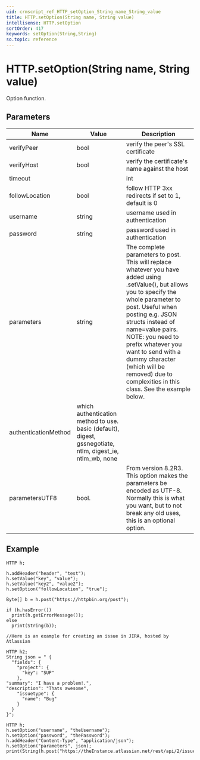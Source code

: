 ```yaml
---
uid: crmscript_ref_HTTP_setOption_String_name_String_value
title: HTTP.setOption(String name, String value)
intellisense: HTTP.setOption
sortOrder: 417
keywords: setOption(String,String)
so.topic: reference
---
```


# HTTP.setOption(String name, String value)

Option function.

## Parameters

| Name | Value | Description |
|---|---|---|
| verifyPeer | bool | verify the peer's SSL certificate |
| verifyHost | bool | verify the certificate's name against the host |
| timeout | | int | set maximum time the request is allowed to take |
| followLocation | bool | follow HTTP 3xx redirects if set to 1, default is 0 |
| username | string | username used in authentication |
| password | string | password used in authentication |
| parameters | string | The complete parameters to post. This will replace whatever you have added using .setValue(), but allows you to specify the whole parameter to post. Useful when posting e.g. JSON structs instead of name=value pairs. NOTE: you need to prefix whatever you want to send with a dummy character (which will be removed) due to complexities in this class. See the example below. |
| authenticationMethod | which authentication method to use.<br>basic (default), digest, gssnegotiate, ntlm, digest_ie, ntlm_wb, none |
| parametersUTF8 | bool. | From version 8.2R3. This option makes the parameters be encoded as UTF-8. Normally this is what you want, but to not break any old uses, this is an optional option. |

## Example

```crmscript
HTTP h;

h.addHeader("header", "test");
h.setValue("key", "value");
h.setValue("key2", "value2");
h.setOption("followLocation", "true");

Byte[] b = h.post("https://httpbin.org/post");

if (h.hasError())
  print(h.getErrorMessage());
else
  print(String(b));

//Here is an example for creating an issue in JIRA, hosted by Atlassian

HTTP h2;
String json = " {
  "fields": {
    "project": {
      "key": "SUP"
    },
"summary": "I have a problem!.",
"description": "Thats awesome",
    "issuetype": {
      "name": "Bug"
    }
  }
}";

HTTP h;
h.setOption("username", "theUsername");
h.setOption("password", "thePassword");
h.addHeader("Content-Type", "application/json");
h.setOption("parameters", json);
print(String(h.post("https://theInstance.atlassian.net/rest/api/2/issue/")));
```
